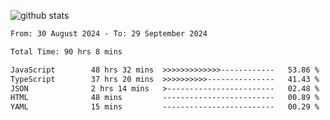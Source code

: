 
![github stats](https://github-readme-stats.vercel.app/api?username=realmahd1&show_icons=true&theme=codeSTACKr&hide_rank=true&count_private=true)

<!--START_SECTION:waka-->

```txt
From: 30 August 2024 - To: 29 September 2024

Total Time: 90 hrs 8 mins

JavaScript        48 hrs 32 mins  >>>>>>>>>>>>>------------   53.86 %
TypeScript        37 hrs 20 mins  >>>>>>>>>>---------------   41.43 %
JSON              2 hrs 14 mins   >------------------------   02.48 %
HTML              48 mins         -------------------------   00.89 %
YAML              15 mins         -------------------------   00.29 %
```

<!--END_SECTION:waka-->
